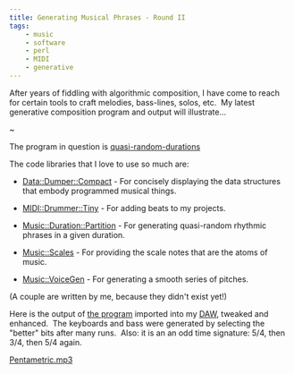 ```yaml
---
title: Generating Musical Phrases - Round II
tags:
    - music
    - software
    - perl
    - MIDI
    - generative
---
```


After years of fiddling with algorithmic composition, I have come to reach for certain tools to craft melodies, bass-lines, solos, etc.  My latest generative composition program and output will illustrate...

~

The program in question is [quasi-random-durations](https://github.com/ology/Music/blob/master/quasi-random-durations)

The code libraries that I love to use so much are:

- [Data::Dumper::Compact](https://metacpan.org/release/Data-Dumper-Compact) - For concisely displaying the data structures that embody programmed musical things.

- [MIDI::Drummer::Tiny](https://metacpan.org/release/MIDI-Drummer-Tiny) - For adding beats to my projects.

- [Music::Duration::Partition](https://metacpan.org/release/Music-Duration-Partition) - For generating quasi-random rhythmic phrases in a given duration.

- [Music::Scales](https://metacpan.org/release/Music-Scales) - For providing the scale notes that are the atoms of music.

- [Music::VoiceGen](https://metacpan.org/release/Music-VoiceGen) - For generating a smooth series of pitches.

(A couple are written by me, because they didn't exist yet!)

Here is the output of [the program](https://github.com/ology/Music/blob/master/quasi-random-durations) imported into my [DAW](https://www.apple.com/logic-pro/), tweaked and enhanced.  The keyboards and bass were generated by selecting the "better" bits after many runs.  Also: it is an an odd time signature: 5/4, then 3/4, then 5/4 again.

[Pentametric.mp3](Pentametric.mp3)
